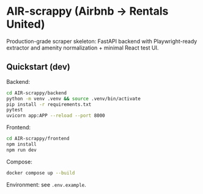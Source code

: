 # AIR-scrappy (Airbnb -> Rentals United)

Production-grade scraper skeleton: FastAPI backend with Playwright-ready extractor and amenity normalization + minimal React test UI.

## Quickstart (dev)

Backend:

```bash
cd AIR-scrappy/backend
python -m venv .venv && source .venv/bin/activate
pip install -r requirements.txt
pytest
uvicorn app:APP --reload --port 8000
```

Frontend:

```bash
cd AIR-scrappy/frontend
npm install
npm run dev
```

Compose:

```bash
docker compose up --build
```

Environment: see `.env.example`.
